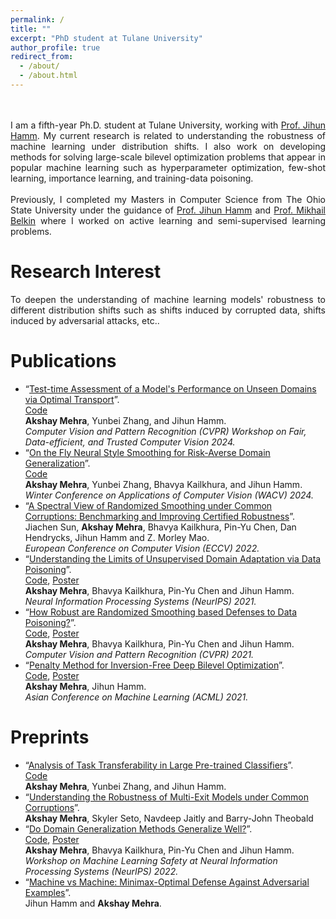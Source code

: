 ```yaml
---
permalink: /
title: ""
excerpt: "PhD student at Tulane University"
author_profile: true
redirect_from: 
  - /about/
  - /about.html
---
```



<p style="text-align: justify;">
<br><br>
I am a fifth-year Ph.D. student at Tulane University, working with <a href ="http://www.cs.tulane.edu/~jhamm3/"> Prof. Jihun Hamm</a>. My current research is related to understanding the robustness of machine learning under distribution shifts. I also work on developing methods for solving large-scale bilevel optimization problems that appear in popular machine learning such as hyperparameter optimization, few-shot learning, importance learning, and training-data poisoning.
<br><br>
Previously, I completed my Masters in Computer Science from The Ohio State University under the guidance of <a href ="http://www.cs.tulane.edu/~jhamm3/"> Prof. Jihun Hamm</a> and <a href="http://misha.belkin-wang.org/">Prof. Mikhail Belkin</a> where I worked on active learning and semi-supervised learning problems.

</p>

Research Interest
======
<p style="text-align: justify;">
To deepen the understanding of machine learning models' robustness to different distribution shifts such as shifts induced by corrupted data, shifts induced by adversarial attacks, etc..
</p>

Publications
======
* “[Test-time Assessment of a Model's Performance on Unseen Domains via Optimal Transport](https://arxiv.org/pdf/2405.01451)”.
  <br> [Code](https://github.com/akshaymehra24/TETOT)
  <br> <b>Akshay Mehra</b>, Yunbei Zhang, and Jihun Hamm.
  <br><i>Computer Vision and Pattern Recognition (CVPR) Workshop on Fair, Data-efficient, and Trusted Computer Vision 2024. </i>
* “[On the Fly Neural Style Smoothing for Risk-Averse Domain Generalization](https://arxiv.org/abs/2307.08551)”.
  <br> [Code](https://github.com/akshaymehra24/RiskAverseDG) 
  <br> <b>Akshay Mehra</b>, Yunbei Zhang, Bhavya Kailkhura, and Jihun Hamm.
  <br><i>Winter Conference on Applications of Computer Vision (WACV) 2024. </i>
* “[A Spectral View of Randomized Smoothing under Common Corruptions: Benchmarking and Improving Certified Robustness](https://www.ecva.net/papers/eccv_2022/papers_ECCV/papers/136640645.pdf)”. 
  <br> Jiachen Sun, <b>Akshay Mehra</b>, Bhavya Kailkhura, Pin-Yu Chen, Dan Hendrycks, Jihun Hamm and Z. Morley Mao.
  <br><i>European Conference on Computer Vision (ECCV) 2022. </i>
* “[Understanding the Limits of Unsupervised Domain Adaptation via Data Poisoning](https://papers.nips.cc/paper/2021/file/90cc440b1b8caa520c562ac4e4bbcb51-Paper.pdf)”. 
  <br> [Code](https://github.com/akshaymehra24/LimitsOfUDA), [Poster](http://akshaymehra24.github.io/files/Neurips_2021_poster.pdf)
  <br> <b>Akshay Mehra</b>, Bhavya Kailkhura, Pin-Yu Chen and Jihun Hamm. 
  <br> <i>Neural Information Processing Systems (NeurIPS) 2021.</i>
* “[How Robust are Randomized Smoothing based Defenses to Data Poisoning?](https://openaccess.thecvf.com/content/CVPR2021/html/Mehra_How_Robust_Are_Randomized_Smoothing_Based_Defenses_to_Data_Poisoning_CVPR_2021_paper.html)”. 
  <br> [Code](https://github.com/akshaymehra24/poisoning_certified_defenses), [Poster](http://akshaymehra24.github.io/files/cvpr21_poster.pdf)
  <br> <b>Akshay Mehra</b>, Bhavya Kailkhura, Pin-Yu Chen and Jihun Hamm. 
  <br> <i>Computer Vision and Pattern Recognition (CVPR) 2021. </i>
* “[Penalty Method for Inversion-Free Deep Bilevel Optimization](https://arxiv.org/abs/1911.03432)”. 
  <br> [Code](https://github.com/jihunhamm/bilevel-penalty), [Poster](http://akshaymehra24.github.io/files/acml21_poster.pdf)
  <br> <b>Akshay Mehra</b>, Jihun Hamm. 
  <br> <i>Asian Conference on Machine Learning (ACML) 2021.</i>

Preprints
======
* “[Analysis of Task Transferability in Large Pre-trained Classifiers](https://arxiv.org/abs/2307.00823)”.
  <br> [Code](https://github.com/akshaymehra24/TaskTransferAnalysis)
  <br> <b>Akshay Mehra</b>, Yunbei Zhang, and Jihun Hamm.
* “[Understanding the Robustness of Multi-Exit Models under Common Corruptions](https://arxiv.org/abs/2212.01562)”. 
  <br> <b>Akshay Mehra</b>, Skyler Seto, Navdeep Jaitly and Barry-John Theobald
* “[Do Domain Generalization Methods Generalize Well?](https://openreview.net/pdf?id=SRWIQ0Yl53m)”. 
  <br> [Code](https://github.com/akshaymehra24/LimitsOfDG), [Poster](http://akshaymehra24.github.io/files/ml_safety_poster.pdf)
  <br> <b>Akshay Mehra</b>, Bhavya Kailkhura, Pin-Yu Chen and Jihun Hamm. 
  <br><i>Workshop on Machine Learning Safety at Neural Information Processing Systems (NeurIPS) 2022.</i>
* “[Machine vs Machine: Minimax-Optimal Defense Against Adversarial Examples](https://arxiv.org/abs/1711.04368)”.
  <br> Jihun Hamm and <b>Akshay Mehra</b>. 
